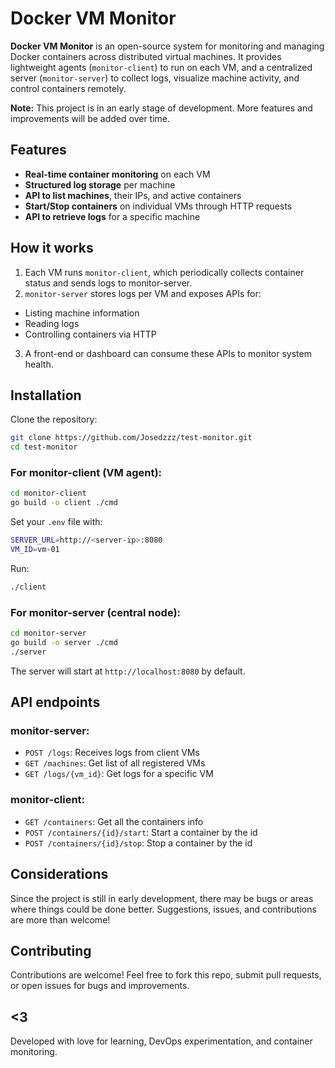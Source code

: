 # Docker VM Monitor

**Docker VM Monitor** is an open-source system for monitoring and managing Docker containers across distributed virtual machines. It provides lightweight agents (`monitor-client`) to run on each VM, and a centralized server (`monitor-server`) to collect logs, visualize machine activity, and control containers remotely.

**Note:** This project is in an early stage of development. More features and improvements will be added over time.

## Features

- **Real-time container monitoring** on each VM
- **Structured log storage** per machine
- **API to list machines**, their IPs, and active containers
- **Start/Stop containers** on individual VMs through HTTP requests
- **API to retrieve logs** for a specific machine

## How it works

1. Each VM runs `monitor-client`, which periodically collects container status and sends logs to monitor-server.
2. `monitor-server` stores logs per VM and exposes APIs for:

- Listing machine information
- Reading logs
- Controlling containers via HTTP

3. A front-end or dashboard can consume these APIs to monitor system health.

## Installation

Clone the repository:

```bash
git clone https://github.com/Josedzzz/test-monitor.git
cd test-monitor
```

### For monitor-client (VM agent):

```bash
cd monitor-client
go build -o client ./cmd
```

Set your `.env` file with:

```bash
SERVER_URL=http://<server-ip>:8080
VM_ID=vm-01
```

Run:

```bash
./client
```

### For monitor-server (central node):

```bash
cd monitor-server
go build -o server ./cmd
./server
```

The server will start at `http://localhost:8080` by default.

## API endpoints

### monitor-server:

- `POST /logs`: Receives logs from client VMs
- `GET /machines`: Get list of all registered VMs
- `GET /logs/{vm_id}`: Get logs for a specific VM

### monitor-client:

- `GET /containers`: Get all the containers info
- `POST /containers/{id}/start`: Start a container by the id
- `POST /containers/{id}/stop`: Stop a container by the id

## Considerations

Since the project is still in early development, there may be bugs or areas where things could be done better. Suggestions, issues, and contributions are more than welcome!

## Contributing

Contributions are welcome! Feel free to fork this repo, submit pull requests, or open issues for bugs and improvements.

## <3

Developed with love for learning, DevOps experimentation, and container monitoring.
